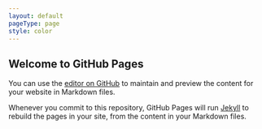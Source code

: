 ```yaml
---
layout: default
pageType: page
style: color
---
```


## Welcome to GitHub Pages

You can use the [editor on GitHub](https://github.com/pdxprotestguide/protestguide/edit/gh-pages/index.md) to maintain and preview the content for your website in Markdown files.

Whenever you commit to this repository, GitHub Pages will run [Jekyll](https://jekyllrb.com/) to rebuild the pages in your site, from the content in your Markdown files.